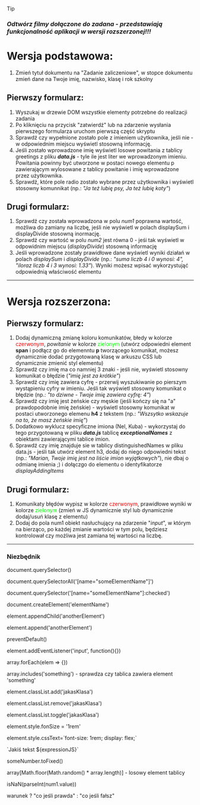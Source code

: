 > [!TIP]
>
> ### _Odtwórz filmy dołączone do zadana - przedstawiają funkcjonalność aplikacji w wersji rozszerzonej!!!_

# Wersja podstawowa:

1. Zmień tytuł dokumentu na "Zadanie zaliczeniowe", w stopce dokumentu zmień dane na Twoje imię, nazwisko, klasę i rok szkolny

## Pierwszy formularz:

1. Wyszukaj w drzewie DOM wszystkie elementy potrzebne do realizacji zadania
1. Po kliknięciu na przycisk "zatwierdź" lub na zdarzenie wysłania pierwszego formularza uruchom pierwszą część skryptu
1. Sprawdź czy wypełnione zostało pole z imieniem użytkownika, jeśli nie - w odpowiednim miejscu wyświetl stosowną informację.
1. Jeśli zostało wprowadzone imię wyświetl losowe powitania z tablicy greetings z pliku **_data.js_** - tyle ile jest liter we wprowadzonym imieniu. Powitania powinny być utworzone w postaci nowego elementu p zawierającym wylosowane z tablicy powitanie i imię wprowadzone przez użytkownika.
1. Sprawdź, które pole radio zostało wybrane przez użytkownika i wyświetl stosowny komunnikat (np.: _"Ja też lubię psy, Ja też lubię koty"_)

## Drugi formularz:

1. Sprawdź czy została wprowadzona w polu _num1_ poprawna wartość, możliwa do zamiany na liczbę, jeśli nie wyświetl w polach displaySum i displayDivide stosowną inormację.
1. Sprawdź czy wartość w polu _num2_ jest równa 0 - jeśi tak wyświetl w odpowidnim miejscu (_displayDivide_) stosowną informację
1. Jeśli wprowadzone zostały prawidłowe dane wyświetl wyniki działań w polach _displaySum_ i _displayDivide_ (np.: _"suma liczb 4 i 0 wynosi: 4", "iloraz liczb 4 i 3 wynosi: 1.33"_). Wyniki możesz wpisać wykorzystująć odpowiednią właściwość elementu

---

# Wersja rozszerzona:

## Pierwszy formularz:

1. Dodaj dynamiczną zmianę koloru komunikatów, błedy w kolorze <span style="color: #F00"> czerwonym</span>, _powitanie_ w kolorze <span style="color: #0F0"> zielonym</span> (utwórz odpowiedni element **span** i podłącz go do elemenntu **p** tworzącego komunikat, możesz dynamicznie dodać przygotowaną klasę w arkuszu CSS lub dynamicznie zmienić styl elementu)
1. Sprawdź czy imię ma co namniej 3 znaki - jeśli nie, wyświetl stosowny komunikat o błędzie (_"imię jest za krótkie"_)
1. Sprawdź czy imię zawiera cyfrę - przerwij wyszukiwanie po pierszym wystąpieniu cyfry w imieniu. Jeśli tak wyświetl stosowny komunikat o błędzie (np.: _"to dziwne - Twoje imię zawiera cyfrę: 4"_)
1. Sprawdź czy imię jest żeńskie czy męskie (jeśli kończy się na "a" prawdopodobnie imię żeńskie) - wyświetl stosowny komunikat w postaci utworzonego elemenu **h4** z tekstem (np.: _"Wszsytko wskazuje na to, że masz żeńskie imię"_)
1. Dodatkowo wyklucz specyficzne imiona (Nel, Kuba) - wykorzystaj do tego przygotowaną w pliku **_data.js_** tablicę **_exceptionalNames_** z obiektami zawierającymi tablice imion.
1. Sprawdź czy imię znajduje sie w tablicy distinguishedNames w pliku data.js - jeśli tak utwórz element h3, dodaj do niego odpowiedni tekst (np.: _"Marian, Twoje imię jest na liście imion wyjątkowych"_), nie dbaj o odmianę imienia ;) i dołączgo do elementu o identyfikatorze _displayAddingItems_

## Drugi formularz:

1. Komunikaty błędów wypisz w kolorze <span style="color: #F00"> czerwonym</span>, prawidłowe wyniki w kolorze <span style="color: #0F0"> zielonym</span> (zmień w JS dynamicznie styl lub dynamicznie dodaj/usuń klasę z elementu)
1. Dodaj do pola num1 obiekt nasłuchujący na zdarzenie "_input_", w którym na bierząco, po każdej zmianie wartości w tym polu, będziesz kontrolował czy możliwa jest zamiana tej wartości na liczbę.

---

### Niezbędnik

document.querySelector()

document.querySelectorAll('[name="someElementName"]')

document.querySelector('[name="someElementName"]:checked')

document.createElement('elementName')

element.appendChild('anotherElement')

element.append('anotherElement')

preventDefault()

element.addEventListener('input', function(){})

array.forEach(elem => {})

array.includes('something') - sprawdza czy tablica zawiera element 'something'

element.classList.add('jakasKlasa')

element.classList.remove('jakasKlasa')

element.classList.toggle('jakasKlasa')

element.style.fonSize = '1rem'

element.style.cssText=\`font-size: 1rem; display: flex;\`

\`Jakiś tekst ${expressionJS}\`

someNumber.toFixed()

array[Math.floor(Math.random() * array.length)] - losowy element tablicy

isNaN(parseInt(num1.value))

warunek ? "co jeśli prawda" : "co jeśli fałsz"
